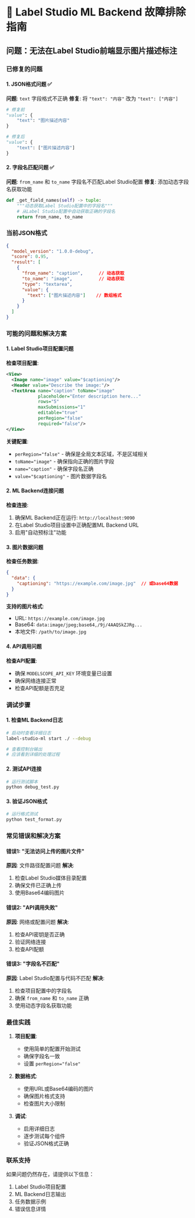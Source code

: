 # 🔧 Label Studio ML Backend 故障排除指南

## 问题：无法在Label Studio前端显示图片描述标注

### 已修复的问题

#### 1. JSON格式问题 ✅
**问题**: `text` 字段格式不正确
**修复**: 将 `"text": "内容"` 改为 `"text": ["内容"]`

```python
# 修复前
"value": {
    "text": "图片描述内容"
}

# 修复后  
"value": {
    "text": ["图片描述内容"]
}
```

#### 2. 字段名匹配问题 ✅
**问题**: `from_name` 和 `to_name` 字段名不匹配Label Studio配置
**修复**: 添加动态字段名获取功能

```python
def _get_field_names(self) -> tuple:
    """动态获取Label Studio配置中的字段名"""
    # 从Label Studio配置中自动获取正确的字段名
    return from_name, to_name
```

### 当前JSON格式

```json
{
  "model_version": "1.0.0-debug",
  "score": 0.95,
  "result": [
    {
      "from_name": "caption",      // 动态获取
      "to_name": "image",          // 动态获取
      "type": "textarea",
      "value": {
        "text": ["图片描述内容"]    // 数组格式
      }
    }
  ]
}
```

### 可能的问题和解决方案

#### 1. Label Studio项目配置问题

**检查项目配置**:
```xml
<View>
  <Image name="image" value="$captioning"/>
  <Header value="Describe the image:"/>
  <TextArea name="caption" toName="image" 
            placeholder="Enter description here..."
            rows="5" 
            maxSubmissions="1"
            editable="true"
            perRegion="false"
            required="false"/>
</View>
```

**关键配置**:
- `perRegion="false"` - 确保是全局文本区域，不是区域相关
- `toName="image"` - 确保指向正确的图片字段
- `name="caption"` - 确保字段名正确
- `value="$captioning"` - 图片数据字段名

#### 2. ML Backend连接问题

**检查连接**:
1. 确保ML Backend正在运行: `http://localhost:9090`
2. 在Label Studio项目设置中正确配置ML Backend URL
3. 启用"自动预标注"功能

#### 3. 图片数据问题

**检查任务数据**:
```json
{
  "data": {
    "captioning": "https://example.com/image.jpg"  // 或base64数据
  }
}
```

**支持的图片格式**:
- URL: `https://example.com/image.jpg`
- Base64: `data:image/jpeg;base64,/9j/4AAQSkZJRg...`
- 本地文件: `/path/to/image.jpg`

#### 4. API调用问题

**检查API配置**:
- 确保 `MODELSCOPE_API_KEY` 环境变量已设置
- 确保网络连接正常
- 检查API配额是否充足

### 调试步骤

#### 1. 检查ML Backend日志
```bash
# 启动时查看详细日志
label-studio-ml start ./ --debug

# 查看控制台输出
# 应该看到详细的处理过程
```

#### 2. 测试API连接
```bash
# 运行测试脚本
python debug_test.py
```

#### 3. 验证JSON格式
```bash
# 运行格式测试
python test_format.py
```

### 常见错误和解决方案

#### 错误1: "无法访问上传的图片文件"
**原因**: 文件路径配置问题
**解决**: 
1. 检查Label Studio媒体目录配置
2. 确保文件已正确上传
3. 使用Base64编码图片

#### 错误2: "API调用失败"
**原因**: 网络或配置问题
**解决**:
1. 检查API密钥是否正确
2. 验证网络连接
3. 检查API配额

#### 错误3: "字段名不匹配"
**原因**: Label Studio配置与代码不匹配
**解决**:
1. 检查项目配置中的字段名
2. 确保 `from_name` 和 `to_name` 正确
3. 使用动态字段名获取功能

### 最佳实践

1. **项目配置**:
   - 使用简单的配置开始测试
   - 确保字段名一致
   - 设置 `perRegion="false"`

2. **数据格式**:
   - 使用URL或Base64编码的图片
   - 确保图片格式支持
   - 检查图片大小限制

3. **调试**:
   - 启用详细日志
   - 逐步测试每个组件
   - 验证JSON格式正确

### 联系支持

如果问题仍然存在，请提供以下信息：
1. Label Studio项目配置
2. ML Backend日志输出
3. 任务数据示例
4. 错误信息详情 